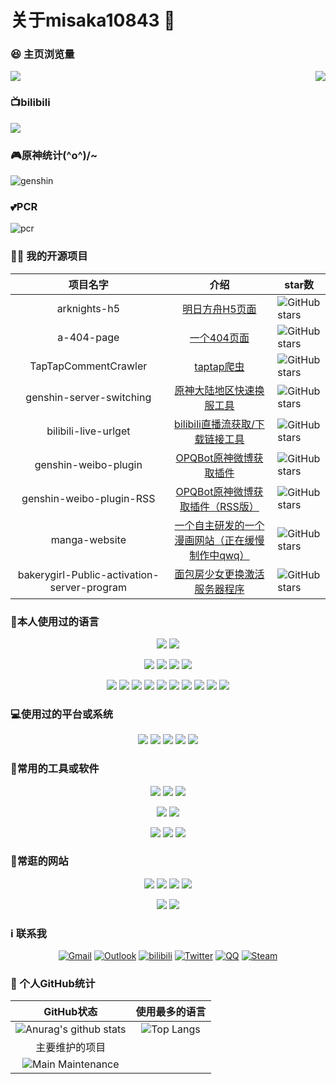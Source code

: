 # 关于misaka10843 👋

### 😆 主页浏览量
<p>
	<img src="https://count.getloli.com/get/@misaka10843.github.readme"/>
	<a href="">
		<img src="https://i.loli.net/2021/06/24/Pp59k4csujxZoJR.png" align="right"/>
	</a>
</p>


### 📺bilibili

<a href="https://space.bilibili.com/384576146">
	<img stlye="" src="https://misaka10843.github.io/misaka10843/img/bili.png"/>
</a>

### 🎮原神统计\(^o^)/~

![genshin](http://genshin-card.getloli.com/detail/rand/257511100.png)

### 💕PCR

![pcr](https://i.loli.net/2021/07/06/9DHKYov1U6hTPSz.png)

### 👨‍💻 我的开源项目

|  项目名字 | 介绍 | star数                                                       |
|  :----:  | :----:  |  ------  |
| arknights-h5 | [明日方舟H5页面](https://github.com/misaka10843/arknights-h5) | <img src="https://img.shields.io/github/stars/misaka10843/arknights-h5?logo=ReverbNation&logoColor=rgba(255,255,255,.6)" alt="GitHub stars"> |
| a-404-page | [一个404页面](https://github.com/misaka10843/a-404-page) | <img src="https://img.shields.io/github/stars/misaka10843/a-404-page?logo=ReverbNation&logoColor=rgba(255,255,255,.6)" alt="GitHub stars"> |
| TapTapCommentCrawler | [ taptap爬虫 ](https://github.com/misaka10843/TapTapCommentCrawler) | <img src="https://img.shields.io/github/stars/misaka10843/TapTapCommentCrawler?logo=ReverbNation&logoColor=rgba(255,255,255,.6)" alt="GitHub stars"> |
| genshin-server-switching | [ 原神大陆地区快速换服工具 ](https://github.com/misaka10843/genshin-server-switching) | <img src="https://img.shields.io/github/stars/misaka10843/genshin-server-switching?logo=ReverbNation&logoColor=rgba(255,255,255,.6)" alt="GitHub stars"> |
| bilibili-live-urlget | [ bilibili直播流获取/下载链接工具 ](https://github.com/misaka10843/bilibili-live-urlget) | <img src="https://img.shields.io/github/stars/misaka10843/bilibili-live-urlget?logo=ReverbNation&logoColor=rgba(255,255,255,.6)" alt="GitHub stars"> |
| genshin-weibo-plugin | [ OPQBot原神微博获取插件 ](https://github.com/misaka10843/genshin-weibo-plugin) | <img src="https://img.shields.io/github/stars/misaka10843/genshin-weibo-plugin?logo=ReverbNation&logoColor=rgba(255,255,255,.6)" alt="GitHub stars"> |
| genshin-weibo-plugin-RSS | [ OPQBot原神微博获取插件（RSS版） ](https://github.com/misaka10843/genshin-weibo-plugin-RSS) | <img src="https://img.shields.io/github/stars/misaka10843/genshin-weibo-plugin-RSS?logo=ReverbNation&logoColor=rgba(255,255,255,.6)" alt="GitHub stars"> |
| manga-website | [ 一个自主研发的一个漫画网站（正在缓慢制作中qwq） ](https://github.com/misaka10843/manga-website) | <img src="https://img.shields.io/github/stars/misaka10843/manga-website?logo=ReverbNation&logoColor=rgba(255,255,255,.6)" alt="GitHub stars"> |
| bakerygirl-Public-activation-server-program | [ 面包房少女更换激活服务器程序 ](https://github.com/misaka10843/bakerygirl-Public-activation-server-program) | <img src="https://img.shields.io/github/stars/misaka10843/bakerygirl-Public-activation-server-program?logo=ReverbNation&logoColor=rgba(255,255,255,.6)" alt="GitHub stars"> |


### 🧐本人使用过的语言

<p align="center">
	<img src="https://img.shields.io/badge/Python-3.7-326c9c?style=flat-square&logo=Python&logoColor=326c9c"/>
	<img src="https://img.shields.io/badge/PHP-7.2-777bb3?style=flat-square&logo=PHP&logoColor=777bb3"/>
</p>
<p align="center">
	<img src="https://img.shields.io/badge/C/C++-11-659ad2?style=flat-square&logo=C%2B%2B&logoColor=659ad2"/>
	<img src="https://img.shields.io/badge/C%23-4.0-2c006c?style=flat-square&logo=c%20Sharp&logoColor=2c006c"/>
	<img src="https://img.shields.io/badge/Lua-5.0-000080?style=flat-square&logo=Lua&logoColor=000080"/>
    	<img src="https://img.shields.io/badge/Shell-1.0-3e484a?style=flat-square&logo=GNU%20Bash&logoColor=ffffff"/>
	
</p>
<p align="center">
	<img src="https://img.shields.io/badge/-Docker-2496ED?style=flat-square&logo=docker&logoColor=ffffff" />
	<img src="https://img.shields.io/badge/-TypeScript-007acc?style=flat-square&logo=typescript&logoColor=white" />
	<img src="https://img.shields.io/badge/-CSS3-1572B6?style=flat-square&logo=css3&logoColor=white" />
	<img src="https://img.shields.io/badge/-Vue.js-4fc08d?style=flat-square&logo=vue-dot-js&logoColor=ffffff" />
	<img src="https://img.shields.io/badge/-Node.js-43853d?style=flat-square&logo=node-dot-js&logoColor=ffffff" />
	<img src="https://img.shields.io/badge/-Nginx-269539?style=flat-square&logo=nginx&logoColor=ffffff" />
	<img src="https://img.shields.io/badge/-NPM-cb3837?style=flat-square&logo=npm&logoColor=white" />
	<img src="https://img.shields.io/badge/-HTML5-E34F26?style=flat-square&logo=html5&logoColor=white" />
	<img src="https://img.shields.io/badge/-Git-f05032?style=flat-square&logo=git&logoColor=white" />
	<img src="https://img.shields.io/badge/-JavaScript-f7e018?style=flat-square&logo=javascript&logoColor=white" />
</p>



### 💻使用过的平台或系统

<p align="center">
<img src="https://img.shields.io/badge/Android--0?style=social&logo=Android&logoColor=3DDC84"/>
<img src="https://img.shields.io/badge/Windows7/10/11--0?style=social&logo=Windows&logoColor=0078D6"/>
<img src="https://img.shields.io/badge/Centos7--0?style=social&logo=Centos&logoColor=262577"/>
<img src="https://img.shields.io/badge/Ubuntu20.04--0?style=social&logo=Ubuntu&logoColor=E95420"/>
<img src="https://img.shields.io/badge/IOS--0?style=social&logo=IOS&logoColor=black"/>

</p>



### 🔧常用的工具或软件

<p align="center">
<img src="https://img.shields.io/badge/VS-软件开发-AC58FA?style=flat-square&logo=Visual%20Studio%20Code&labelColor=ffffff&logoColor=AC58FA"/>
<img src="https://img.shields.io/badge/VsCode-网站开发-007ACC?style=flat-square&logo=Visual%20Studio&labelColor=ffffff&logoColor=007ACC"/>
<img src="https://img.shields.io/badge/MySQL-结构型数据库-4479A1?style=flat-square&logo=MySQL&labelColor=ffffff&logoColor=4479A1"/>
</p>

<p align="center">
<img src="https://img.shields.io/badge/Chrome-浏览器-4285F4?style=flat-square&logo=Google%20Chrome&labelColor=ffffff&logoColor=4285F4"/>
<img src="https://img.shields.io/badge/Steam-悠闲娱乐(G胖快点打折！)-000000?style=flat-square&logo=Steam&labelColor=ffffff&logoColor=000000"/>
</p>

<p align="center">
<img src="https://img.shields.io/badge/Premiere-视频剪辑-9999FF?style=flat-square&logo=Adobe%20Premiere%20Pro&labelColor=ffffff&logoColor=9999FF"/>
<img src="https://img.shields.io/badge/Photoshop-P图工具-31A8FF?style=flat-square&logo=Adobe%20Photoshop&labelColor=ffffff&logoColor=31A8FF"/>
<img src="https://img.shields.io/badge/AE-后期制作-9999FF?style=flat-square&logo=Adobe%20After%20Effects&labelColor=ffffff&logoColor=9999FF"/>
</p>




###  🔗常逛的网站

<p align="center">
<a target="_blank" url="https://www.bilibili.com/"><img src="https://img.shields.io/badge/Bilibili-以前的二次宅快乐网-00A1D6?style=for-the-badge&logo=Bilibili&labelColor=ffffff"/></a>
<a target="_blank" url="https://www.bilibili.com/"><img src="https://img.shields.io/badge/NicoNico-追番专用网-A4A4A4?style=for-the-badge&logo=niconico&labelColor=ffffff&logoColor=A4A4A4"/></a>
<a target="_blank" url="https://github.com/"><img src="https://img.shields.io/badge/GitHub-程序员交友平台-181717?style=for-the-badge&logo=GitHub&logoColor=181717&labelColor=ffffff"/></a>
<a target="_blank" url="https://www.youtube.com/"><img src="https://img.shields.io/badge/YouTube-DD狂喜网-c00?style=for-the-badge&logo=youtube&logoColor=c00&labelColor=ffffff"/></a>
</p>
<p align="center">
<a target="_blank" url="https://www.google.co.jp/"><img src="https://img.shields.io/badge/google-google一下，你就知道-4285F4?style=for-the-badge&logo=google&labelColor=ffffff"/>
<a target="_blank" url="https://cloud.tencent.com/"><img src="https://img.shields.io/badge/腾讯云-把安全中心功能免费了吧-0093ff?style=for-the-badge&logo=google-cloud&labelColor=ffffff"/>
</p>


### ℹ️ 联系我

<p align="center">
  <a href="mailto:kaosumisaka10843@gmail.com" target="_blank"><img src="https://img.shields.io/badge/Gmail-c14438.svg?&style=flat-square&logo=gmail&logoColor=white" alt="Gmail"></a>
  <a href="mailto:misaka10843@outlook.jp" target="_blank"><img src="https://img.shields.io/badge/Outlook-1582D7.svg?&style=flat-square&logo=Microsoft%20Outlook&logoColor=white" alt="Outlook"></a>
  <a href="https://message.bilibili.com/#/whisper/unfollow/mid384576146" target="_blank"><img src="https://img.shields.io/badge/bilibili-33AFED.svg?&style=flat-square&logo=bilibili&logoColor=white" alt="bilibili"></a>
  <a href="https://twitter.com/SigureMo" target="_blank"><img src="https://img.shields.io/badge/Twitter-1ca0f1.svg?&style=flat-square&logo=twitter&logoColor=white" alt="Twitter"></a>
  <a href="http://wpa.qq.com/msgrd?v=3&uin=3594254539&site=qq" target="_blank"><img src="https://img.shields.io/badge/QQ-EB1923.svg?&style=flat-square&logo=Tencent%20QQ&logoColor=white" alt="QQ"></a>
  <a href="https://steamcommunity.com/profiles/76561199072068301/" target="_blank"><img src="https://img.shields.io/badge/steam-000000.svg?&style=flat-square&logo=steam&logoColor=white" alt="Steam"></a>
 </p>


### 🥳 个人GitHub统计

|                          GitHub状态                          |                        使用最多的语言                        |
| :----------------------------------------------------------: | :----------------------------------------------------------: |
| ![Anurag's github stats](https://github-readme-stats.vercel.app/api?username=misaka10843&show_icons=true) | ![Top Langs](https://github-readme-stats.vercel.app/api/top-langs/?username=misaka10843&&hide=tsql) |
|                        主要维护的项目                        |
| ![Main Maintenance](https://github-readme-stats-anuraghazra1.vercel.app/api/pin/?username=misaka10843&repo=manga-website) |
	
